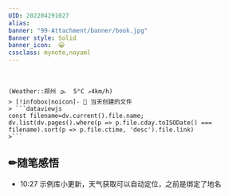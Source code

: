 ```yaml
---
UID: 202204291027 
alias:
banner: "99-Attachment/banner/book.jpg"
Banner style: Solid
banner_icon:  😀
cssclass: mynote,noyaml
---
```

<div data-timeline="119"></div><br>

```ad-flex
(Weather::郑州 🌫  5°C ↗4km/h)
> [!infobox|noicon]- 🔖 当天创建的文件
> ```dataviewjs 
const filename=dv.current().file.name;
dv.list(dv.pages().where(p => p.file.cday.toISODate() === filename).sort(p => p.file.ctime, 'desc').file.link) 
>```
```


## ✏随笔感悟


- 10:27 示例库小更新，天气获取可以自动定位，之前是绑定了地名
